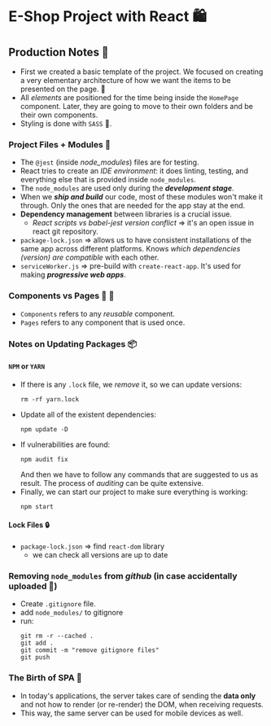 # E-Shop Project with React 🛍️

## Production Notes 💭

- First we created a basic template of the project. We focused on creating a very elementary architecture of how we want the items to be presented on the page. 🌳
- All _elements_ are positioned for the time being inside the `HomePage` component. Later, they are going to move to their own folders and be their own components.
- Styling is done with `SASS` 💅.

### Project Files + Modules 📁

- The `@jest` (inside _node_modules_) files are for testing.
- React tries to create an _IDE environment_: it does linting, testing, and everything else that is provided inside `node_modules`.
- The `node_modules` are used only during the **_development stage_**.
- When we **_ship and build_** our code, most of these modules won't make it through. Only the ones that are needed for the app stay at the end.
- **Dependency management** between libraries is a crucial issue.
  - _React scripts vs babel-jest version conflict_ => it's an open issue in react git repository.
- `package-lock.json` => allows us to have consistent installations of the same app across different platforms. Knows _which dependencies (version) are compatible_ with each other.
- `serviceWorker.js` => pre-build with `create-react-app`. It's used for making **_progressive web apps_**.

### Components vs Pages 🧱 📄

- `Components` refers to any _reusable_ component.
- `Pages` refers to any component that is used once.

### Notes on Updating Packages 📦

#### `NPM` or `YARN`

- If there is any `.lock` file, we _remove_ it, so we can update versions:
  ```
  rm -rf yarn.lock
  ```
- Update all of the existent dependencies:
  ```
  npm update -D
  ```
- If vulnerabilities are found:
  ```
  npm audit fix
  ```
  And then we have to follow any commands that are suggested to us as result. The process of _auditing_ can be quite extensive.
- Finally, we can start our project to make sure everything is working:
  ```
  npm start
  ```

#### Lock Files 🔒

- `package-lock.json` => find `react-dom` library
  - we can check all versions are up to date

### Removing `node_modules` from **_github_** (in case accidentally uploaded 🙈)

- Create `.gitignore` file.
- add `node_modules/` to gitignore
- run:
  ```
  git rm -r --cached .
  git add .
  git commit -m "remove gitignore files"
  git push
  ```

### The Birth of SPA 🍎

- In today's applications, the server takes care of sending the **data only** and not how to render (or re-render) the DOM, when receiving requests.
- This way, the same server can be used for mobile devices as well.
